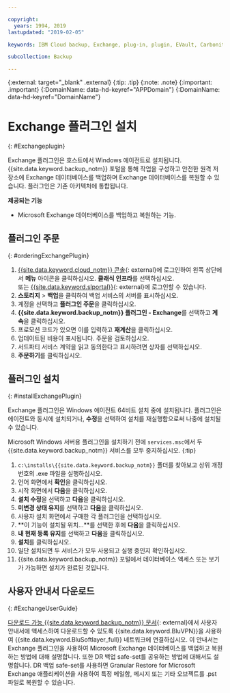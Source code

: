 ```yaml
---

copyright:
  years: 1994, 2019
lastupdated: "2019-02-05"

keywords: IBM Cloud backup, Exchange, plug-in, plugin, EVault, Carbonite

subcollection: Backup

---
```

{:external: target="_blank" .external}
{:tip: .tip}
{:note: .note}
{:important: .important}
{:DomainName: data-hd-keyref="APPDomain"}
{:DomainName: data-hd-keyref="DomainName"}

# Exchange 플러그인 설치
{: #Exchangeplugin}

Exchange 플러그인은 호스트에서 Windows 에이전트로 설치됩니다. {{site.data.keyword.backup_notm}} 포털을 통해 작업을 구성하고 안전한 원격 저장소에 Exchange 데이터베이스를 백업하며 Exchange 데이터베이스를 복원할 수 있습니다. 플러그인은 기존 아키텍처에 통합됩니다.

**제공되는 기능**

- Microsoft Exchange 데이터베이스를 백업하고 복원하는 기능.

## 플러그인 주문
{: #orderingExchangePlugin}

1. [{{site.data.keyword.cloud_notm}} 콘솔](https://{DomainName}){: external}에 로그인하여 왼쪽 상단에서 **메뉴** 아이콘을 클릭하십시오. **클래식 인프라**를 선택하십시오. <br/>
    또는 [{{site.data.keyword.slportal}}](https://control.softlayer.com/){: external}에 로그인할 수 있습니다.
2. **스토리지** > **백업**을 클릭하여 백업 서비스의 서버를 표시하십시오.
3. 계정을 선택하고 **플러그인 주문**을 클릭하십시오.
4. **{{site.data.keyword.backup_notm}} 플러그인 - Exchange**를 선택하고 **계속**을 클릭하십시오.
5. 프로모션 코드가 있으면 이를 입력하고 **재계산**을 클릭하십시오.
6. 업데이트된 비용이 표시됩니다. 주문을 검토하십시오.
7. 서드파티 서비스 계약을 읽고 동의한다고 표시하려면 상자를 선택하십시오.
8. **주문하기**를 클릭하십시오.

## 플러그인 설치
{: #installExchangePlugin}

Exchange 플러그인은 Windows 에이전트 64비트 설치 중에 설치됩니다. 플러그인은 에이전트와 동시에 설치되거나, **수정**을 선택하여 설치를 재실행함으로써 나중에 설치될 수 있습니다.

Microsoft Windows 서버용 플러그인을 설치하기 전에 `services.msc`에서 두 {{site.data.keyword.backup_notm}} 서비스를 모두 중지하십시오.
{:tip}

1. `c:\installs\{{site.data.keyword.backup_notm}}` 폴더를 찾아보고 상위 개정 번호의 .exe 파일을 실행하십시오.
2. 언어 화면에서 **확인**을 클릭하십시오.
3. 시작 화면에서 **다음**을 클릭하십시오.
4. **설치 수정**을 선택하고 **다음**을 클릭하십시오.
5. **미변경 상태 유지**를 선택하고 **다음**을 클릭하십시오.
6. 사용자 설치 화면에서 구매한 각 플러그인을 선택하십시오.
7. **이 기능이 설치될 위치...**를 선택한 후에 **다음**을 클릭하십시오.
8. **내 현재 등록 유지**를 선택하고 **다음**을 클릭하십시오.
9. **설치**를 클릭하십시오.
10. 일단 설치되면 두 서비스가 모두 사용되고 실행 중인지 확인하십시오.
11. {{site.data.keyword.backup_notm}} 포털에서 데이터베이스 액세스 또는 보기가 가능하면 설치가 완료된 것입니다.

## 사용자 안내서 다운로드
{: #ExchangeUserGuide}

[다운로드 가능 {{site.data.keyword.backup_notm}} 문서](http://downloads.service.softlayer.com/evault/Documentation/){: external}에서 사용자 안내서에 액세스하여 다운로드할 수 있도록 {{site.data.keyword.BluVPN}}을 사용하여 {{site.data.keyword.BluSoftlayer_full}} 네트워크에 연결하십시오. 이 안내서는 Exchange 플러그인을 사용하여 Microsoft Exchange 데이터베이스를 백업하고 복원하는 방법에 대해 설명합니다. 또한 DR 백업 safe-set를 공유하는 방법에 대해서도 설명합니다. DR 백업 safe-set를 사용하면 Granular Restore for Microsoft Exchange 애플리케이션을 사용하여 특정 메일함, 메시지 또는 기타 오브젝트를 .pst 파일로 복원할 수 있습니다.
